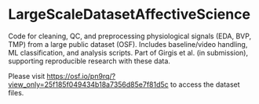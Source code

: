 # LargeScaleDatasetAffectiveScience
Code for cleaning, QC, and preprocessing physiological signals (EDA, BVP, TMP) from a large public dataset (OSF). Includes baseline/video handling, ML classification, and analysis scripts. Part of Girgis et al. (in submission), supporting reproducible research with these data.

Please visit https://osf.io/pn9rq/?view_only=25f185f049434b18a7356d85e7f81d5c to access the dataset files.
